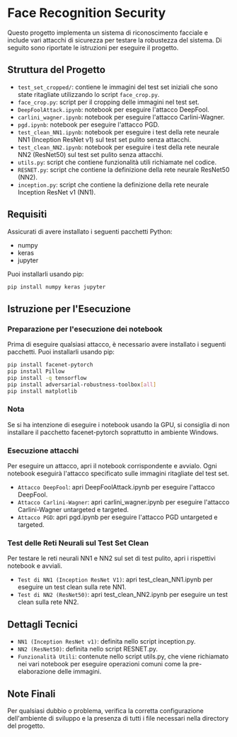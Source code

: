 # Face Recognition Security

Questo progetto implementa un sistema di riconoscimento facciale e include vari attacchi di sicurezza per testare la robustezza del sistema. Di seguito sono riportate le istruzioni per eseguire il progetto.

## Struttura del Progetto

- `test_set_cropped/`: contiene le immagini del test set iniziali che sono state ritagliate utilizzando lo script `face_crop.py`.
- `face_crop.py`: script per il cropping delle immagini nel test set.
- `DeepFoolAttack.ipynb`: notebook per eseguire l'attacco DeepFool.
- `carlini_wagner.ipynb`: notebook per eseguire l'attacco Carlini-Wagner.
- `pgd.ipynb`: notebook per eseguire l'attacco PGD.
- `test_clean_NN1.ipynb`: notebook per eseguire i test della rete neurale NN1 (Inception ResNet v1) sul test set pulito senza attacchi.
- `test_clean_NN2.ipynb`: notebook per eseguire i test della rete neurale NN2 (ResNet50) sul test set pulito senza attacchi.
- `utils.py`: script che contiene funzionalità utili richiamate nel codice.
- `RESNET.py`: script che contiene la definizione della rete neurale ResNet50 (NN2).
- `inception.py`: script che contiene la definizione della rete neurale Inception ResNet v1 (NN1).

## Requisiti

Assicurati di avere installato i seguenti pacchetti Python:

- numpy
- keras
- jupyter

Puoi installarli usando pip:
 ```bash
pip install numpy keras jupyter
```

## Istruzione per l'Esecuzione 
### Preparazione per l'esecuzione dei notebook
Prima di eseguire qualsiasi attacco, è necessario avere installato i seguenti pacchetti. Puoi installarli usando pip:

 ```bash
pip install facenet-pytorch
pip install Pillow
pip install -q tensorflow
pip install adversarial-robustness-toolbox[all]
pip install matplotlib
```
### Nota 
Se si ha intenzione di eseguire i notebook usando la GPU, si consiglia di non installare il pacchetto facenet-pytorch soprattutto in ambiente Windows. 

### Esecuzione attacchi 
Per eseguire un attacco, apri il notebook corrispondente e avvialo. Ogni notebook eseguirà l'attacco specificato sulle immagini ritagliate del test set.

- `Attacco DeepFool`: apri DeepFoolAttack.ipynb per eseguire l'attacco DeepFool.
- `Attacco Carlini-Wagner`: apri carlini_wagner.ipynb per eseguire l'attacco Carlini-Wagner untargeted e targeted.
- `Attacco PGD`: apri pgd.ipynb per eseguire l'attacco PGD untargeted e targeted.
  
### Test delle Reti Neurali sul Test Set Clean
Per testare le reti neurali NN1 e NN2 sul set di test pulito, apri i rispettivi notebook e avviali.

- `Test di NN1 (Inception ResNet V1)`: apri test_clean_NN1.ipynb per eseguire un test clean sulla rete NN1.
- `Test di NN2 (ResNet50)`: apri test_clean_NN2.ipynb per eseguire un test clean sulla rete NN2.

## Dettagli Tecnici
- `NN1 (Inception ResNet v1)`: definita nello script inception.py.
- `NN2 (ResNet50)`: definita nello script RESNET.py.
- `Funzionalità Utili`: contenute nello script utils.py, che viene richiamato nei vari notebook per eseguire operazioni comuni come la pre-elaborazione delle immagini.

## Note Finali
Per qualsiasi dubbio o problema, verifica la corretta configurazione dell'ambiente di sviluppo e la presenza di tutti i file necessari nella directory del progetto.
